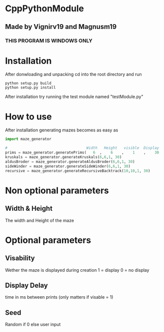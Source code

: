 # CppPythonModule
## Made by Vignirv19 and Magnusm19
### THIS PROGRAM IS WINDOWS ONLY
# Installation
After donwloading and unpacking cd into the root directory and run
```
python setup.py build
python setup.py install
```
After installation try running the test module named "testModule.py"

# How to use
After installation generating mazes becomes as easy as
```python
import maze_generator

#                                    Width   Height   visible  Display Delay    Seed
prims = maze_generator.generatePrims(   6  ,    6    ,    1    ,    30      ,     40    )
kruskals = maze_generator.generateKruskals(6,6,1, 30)
aldusBroder = maze_generator.generateAldusBroder(6,6,1, 30)
sideWinder = maze_generator.generateSideWinder(6,6,1, 30)
recursive = maze_generator.generateRecursiveBacktrack(10,10,1, 30)
```

# Non optional parameters
## Width & Height
  The width and Height of the maze
  
# Optional parameters
## Visability
  Wether the maze is displayed during creation
  1 = display
  0 = no display
  
## Display Delay
  time in ms between prints (only matters if visable = 1)
  
## Seed
  Random if 0 else user input
  
